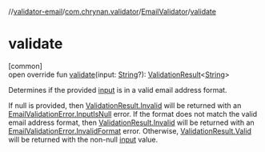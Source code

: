 //[validator-email](../../../index.md)/[com.chrynan.validator](../index.md)/[EmailValidator](index.md)/[validate](validate.md)

# validate

[common]\
open override fun [validate](validate.md)(input: [String](https://kotlinlang.org/api/latest/jvm/stdlib/kotlin/-string/index.html)?): [ValidationResult](../../../../validator-core/validator-core/com.chrynan.validator/-validation-result/index.md)&lt;[String](https://kotlinlang.org/api/latest/jvm/stdlib/kotlin/-string/index.html)&gt;

Determines if the provided [input](validate.md) is in a valid email address format.

If null is provided, then [ValidationResult.Invalid](../../../../validator-core/validator-core/com.chrynan.validator/-validation-result/-invalid/index.md) will be returned with an [EmailValidationError.InputIsNull](../-email-validation-error/-input-is-null/index.md) error. If the format does not match the valid email address format, then [ValidationResult.Invalid](../../../../validator-core/validator-core/com.chrynan.validator/-validation-result/-invalid/index.md) will be returned with an [EmailValidationError.InvalidFormat](../-email-validation-error/-invalid-format/index.md) error. Otherwise, [ValidationResult.Valid](../../../../validator-core/validator-core/com.chrynan.validator/-validation-result/-valid/index.md) will be returned with the non-null [input](validate.md) value.
